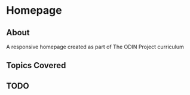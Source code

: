 # Homepage

## About

A responsive homepage created as part of The ODIN Project curriculum

## Topics Covered

## TODO
